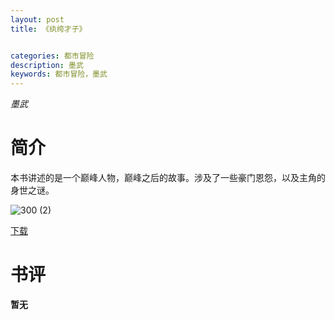 ```yaml
---
layout: post
title: 《纨绔才子》


categories: 都市冒险
description: 墨武
keywords: 都市冒险，墨武
---
```


*墨武*

# 简介

本书讲述的是一个巅峰人物，巅峰之后的故事。涉及了一些豪门恩怨，以及主角的身世之谜。

![300 (2)](http://tvax1.sinaimg.cn/large/008dGP0Fgy1gu358c2hpyj308c0b40ta.jpg)

[下载](https://link.jscdn.cn/1drv/aHR0cHM6Ly8xZHJ2Lm1zL3QvcyFBaGU2R2dNWmVFb2poVHJPNnBFR0d1OEJUdFZjP2U9NHFFVTVC.txt)

# 书评
**暂无**